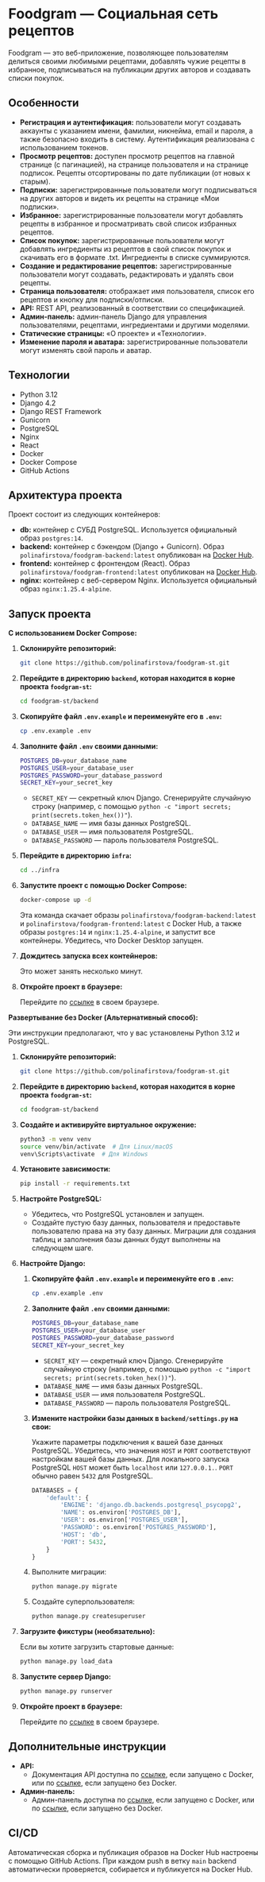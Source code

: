 # Foodgram — Социальная сеть рецептов

Foodgram — это веб-приложение, позволяющее пользователям делиться своими любимыми рецептами, добавлять чужие рецепты в избранное, подписываться на публикации других авторов и создавать списки покупок.

## Особенности

*   **Регистрация и аутентификация:** пользователи могут создавать аккаунты с указанием имени, фамилии, никнейма, email и пароля, а также безопасно входить в систему. Аутентификация реализована с использованием токенов.
*   **Просмотр рецептов:** доступен просмотр рецептов на главной странице (с пагинацией), на странице пользователя и на странице подписок. Рецепты отсортированы по дате публикации (от новых к старым).
*   **Подписки:** зарегистрированные пользователи могут подписываться на других авторов и видеть их рецепты на странице «Мои подписки».
*   **Избранное:** зарегистрированные пользователи могут добавлять рецепты в избранное и просматривать свой список избранных рецептов.
*   **Список покупок:** зарегистрированные пользователи могут добавлять ингредиенты из рецептов в свой список покупок и скачивать его в формате .txt. Ингредиенты в списке суммируются.
*   **Создание и редактирование рецептов:** зарегистрированные пользователи могут создавать, редактировать и удалять свои рецепты.
*   **Страница пользователя:** отображает имя пользователя, список его рецептов и кнопку для подписки/отписки.
*   **API:** REST API, реализованный в соответствии со спецификацией.
*   **Админ-панель:** админ-панель Django для управления пользователями, рецептами, ингредиентами и другими моделями.
*   **Статические страницы:** «О проекте» и «Технологии».
*   **Изменение пароля и аватара:** зарегистрированные пользователи могут изменять свой пароль и аватар.

## Технологии

*   Python 3.12
*   Django 4.2
*   Django REST Framework
*   Gunicorn
*   PostgreSQL
*   Nginx
*   React
*   Docker
*   Docker Compose
*   GitHub Actions

## Архитектура проекта

Проект состоит из следующих контейнеров:

*   **db:** контейнер с СУБД PostgreSQL. Используется официальный образ `postgres:14`.
*   **backend:** контейнер с бэкендом (Django + Gunicorn). Образ `polinafirstova/foodgram-backend:latest` опубликован на [Docker Hub](https://hub.docker.com/).
*   **frontend:** контейнер с фронтендом (React). Образ `polinafirstova/foodgram-frontend:latest` опубликован на [Docker Hub](https://hub.docker.com/).
*   **nginx:** контейнер с веб-сервером Nginx. Используется официальный образ `nginx:1.25.4-alpine`.


## Запуск проекта

**С использованием Docker Compose:**

1.  **Склонируйте репозиторий:**

    ```bash
    git clone https://github.com/polinafirstova/foodgram-st.git
    ```

2. **Перейдите в директорию `backend`, которая находится в корне проекта `foodgram-st`:**

    ```bash
    cd foodgram-st/backend
    ```

3.  **Скопируйте файл `.env.example` и переименуйте его в `.env`:**

    ```bash
    cp .env.example .env
    ```
4.  **Заполните файл `.env` своими данными:**

    ```bash
    POSTGRES_DB=your_database_name
    POSTGRES_USER=your_database_user
    POSTGRES_PASSWORD=your_database_password
    SECRET_KEY=your_secret_key
    ```
    
    *   `SECRET_KEY` — cекретный ключ Django. Сгенерируйте случайную строку (например, с помощью `python -c "import secrets; print(secrets.token_hex())"`).
    *   `DATABASE_NAME` — имя базы данных PostgreSQL.
    *   `DATABASE_USER` — имя пользователя PostgreSQL.
    *   `DATABASE_PASSWORD` — пароль пользователя PostgreSQL.

5.  **Перейдите в директорию `infra`:**

    ```bash
    cd ../infra
    ```

6.  **Запустите проект с помощью Docker Compose:**

    ```bash
    docker-compose up -d
    ```

    Эта команда скачает образы `polinafirstova/foodgram-backend:latest` и `polinafirstova/foodgram-frontend:latest` с Docker Hub, а также образы `postgres:14` и `nginx:1.25.4-alpine`, и запустит все контейнеры. Убедитесь, что Docker Desktop запущен.

7.  **Дождитесь запуска всех контейнеров:**

    Это может занять несколько минут.

8.  **Откройте проект в браузере:**

    Перейдите по [ссылке](http://localhost/) в своем браузере.

**Развертывание без Docker (Альтернативный способ):**

Эти инструкции предполагают, что у вас установлены Python 3.12 и PostgreSQL.

1.  **Склонируйте репозиторий:**

    ```bash
    git clone https://github.com/polinafirstova/foodgram-st.git
    ```

2.  **Перейдите в директорию `backend`, которая находится в корне проекта `foodgram-st`:**
    ```bash
    cd foodgram-st/backend
    ```

3.  **Создайте и активируйте виртуальное окружение:**

    ```bash
    python3 -m venv venv
    source venv/bin/activate  # Для Linux/macOS
    venv\Scripts\activate  # Для Windows
    ```

4.  **Установите зависимости:**

    ```bash
    pip install -r requirements.txt
    ```

5.  **Настройте PostgreSQL:**

    *   Убедитесь, что PostgreSQL установлен и запущен.
    *   Создайте пустую базу данных, пользователя и предоставьте пользователю права на эту базу данных. Миграции для создания таблиц и заполнения базы данных будут выполнены на следующем шаге.

6.  **Настройте Django:**

    1.    **Скопируйте файл `.env.example` и переименуйте его в `.env`:**

            ```bash
            cp .env.example .env
            ```
    2.  **Заполните файл `.env` своими данными:**

        ```bash
        POSTGRES_DB=your_database_name
        POSTGRES_USER=your_database_user
        POSTGRES_PASSWORD=your_database_password
        SECRET_KEY=your_secret_key
        ```
        
        *   `SECRET_KEY` — cекретный ключ Django. Сгенерируйте случайную строку (например, с помощью `python -c "import secrets; print(secrets.token_hex())"`).
        *   `DATABASE_NAME` — имя базы данных PostgreSQL.
        *   `DATABASE_USER` — имя пользователя PostgreSQL.
        *   `DATABASE_PASSWORD` — пароль пользователя PostgreSQL.

    3.  **Измените настройки базы данных в `backend/settings.py` на свои:**

        Укажите параметры подключения к вашей базе данных PostgreSQL. Убедитесь, что значения `HOST` и `PORT` соответствуют настройкам вашей базы данных. Для локального запуска PostgreSQL `HOST` может быть `localhost` или `127.0.0.1.`. `PORT` обычно равен `5432` для PostgreSQL.

        ```python
        DATABASES = {
            'default': {
                'ENGINE': 'django.db.backends.postgresql_psycopg2',
                'NAME': os.environ['POSTGRES_DB'],
                'USER': os.environ['POSTGRES_USER'],
                'PASSWORD': os.environ['POSTGRES_PASSWORD'],
                'HOST': 'db',
                'PORT': 5432,
            }
        }
        ```
    4.    Выполните миграции:

            ```bash
            python manage.py migrate
            ```

    5.    Создайте суперпользователя:

            ```bash
            python manage.py createsuperuser
            ```

7.  **Загрузите фикстуры (необязательно):**

    Если вы хотите загрузить стартовые данные:

    ```bash
    python manage.py load_data
    ```

8.  **Запустите сервер Django:**

    ```bash
    python manage.py runserver
    ```
    
9.  **Откройте проект в браузере:**

    Перейдите по [ссылке](http://localhost:8000/) в своем браузере.

## Дополнительные инструкции

*   **API:**
    *   Документация API доступна по [ссылке](http://localhost/api/docs/), если запущено с Docker, или по [ссылке](http://localhost:8000/api/docs/), если запущено без Docker.
*   **Админ-панель:**
    *   Админ-панель доступна по [ссылке](`http://localhost/admin/), если запущено с Docker, или по [ссылке](http://localhost:8000/admin/), если запущено без Docker.

## CI/CD

Автоматическая сборка и публикация образов на Docker Hub настроены с помощью GitHub Actions. При каждом push в ветку `main` backend автоматически проверяется, собирается и публикуется на Docker Hub.
